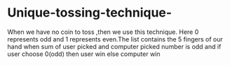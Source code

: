 # Unique-tossing-technique-
When we have no coin to toss ,then we use this technique. Here 0 represents odd and 1 represents even.The list contains the 5 fingers of our hand
when sum of user picked and computer picked number is odd and if user choose 0(odd) then user win else computer win
